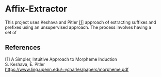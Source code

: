 # Affix-Extractor
This project uses Keshava and Pitler [[1]](#1) approach of extracting suffixes and prefixes using an unsupervised approach. The process involves having a set of  


## References
<a id="1">[1]</a>
A Simpler, Intuitive Approach to Morpheme Induction <br> S. Keshava, E. Pitler <br>
https://www.ling.upenn.edu/~ycharles/papers/morpheme.pdf
